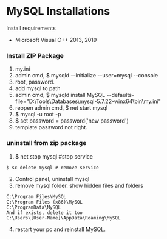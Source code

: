 # MySQL Installations


Install requirements

- Microsoft Visual C++ 2013, 2019

### Install ZIP Package

1. my.ini
2. admin cmd, $ mysqld --initialize --user=mysql --console
3. root, password.
4. add mysql to path
5. admin cmd, $ mysqld install MySQL --defaults-file="D:\Tools\Databases\mysql-5.7.22-winx64\bin\my.ini"
6. reopen admin cmd, $ net start mysql
7. $ mysql -u root -p 
8. $ set password = password('new password')
9. template password not right.
   			

### uninstall from zip package

1. $ net stop mysql #stop service

```
$ sc delete mysql # remove service
```

2. Control panel, uninstall mysql
3. remove mysql folder. show hidden files and folders

```
C:\Program Files\MySQL
C:\Program Files (x86)\MySQL
C:\ProgramData\MySQL
And if exists, delete it too
C:\Users\[User-Name]\AppData\Roaming\MySQL
```

4. restart your pc and reinstall MySQL.	